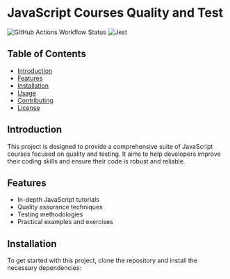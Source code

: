 # JavaScript Courses Quality and Test

![GitHub Actions Workflow Status](https://img.shields.io/github/actions/workflow/)
![Jest](https://img.shields.io/badge/tested_with-jest-99424f.svg)

## Table of Contents
- [Introduction](#introduction)
- [Features](#features)
- [Installation](#installation)
- [Usage](#usage)
- [Contributing](#contributing)
- [License](#license)

## Introduction
This project is designed to provide a comprehensive suite of JavaScript courses focused on quality and testing. It aims to help developers improve their coding skills and ensure their code is robust and reliable.

## Features
- In-depth JavaScript tutorials
- Quality assurance techniques
- Testing methodologies
- Practical examples and exercises

## Installation
To get started with this project, clone the repository and install the necessary dependencies:
